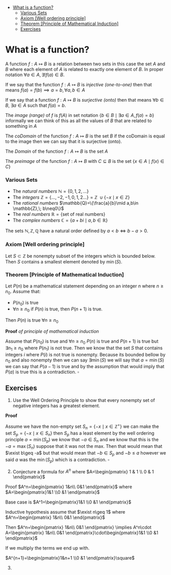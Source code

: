 

- [What is a function?](#what-is-a-function)
    - [Various Sets](#various-sets)
    - [Axiom \[Well ordering principle\]](#axiom-well-ordering-principle)
    - [Theorem \[Principle of Mathematical Induction\]](#theorem-principle-of-mathematical-induction)
  - [Exercises](#exercises)

# What is a function?

A function $f:A\mapsto B$ is a relation between two sets in this case the set  $A$ and $B$ where each element of $A$ is related to exactly one element of $B$.
In proper notation $\forall a\in A, \exists ! f(a)\in B$.

If we say that the function $f:A\mapsto B$ is _injective (one-to-one)_ then that means $f(a)=f(b)\implies a=b,\forall a,b\in A$

If we say that a function $f: A\mapsto B$ is _surjective (onto)_ then that means $\forall b\in B, \;\exists a \in A\text{ such that } f(a)=b$.

The _image (range)_ of $f$ is $f(A)$ in set notation $\{b\in B\mid \exists a \in A ,f(a)=b \}$ informally we can think of this as all the values of $B$ that are related to something in $A$

The _coDomain_ of the function $f:A\mapsto B$ is the set $B$ if the coDomain is equal to the image then we can say that it is surjective (onto).

The _Domain_ of the function $f: A\mapsto B$ is the set $A$

The _preimage_ of the function $f: A\mapsto B$ with $C\subseteq B$ is the set $\{x \in A\mid f(x)\in C\}$ 

### Various Sets

* The _natural numbers_ $\mathbb{N}=\{0,1,2,...\}$
* The _integers_ $\mathbb{Z}=\{...,-2,-1,0,1,2...\}= \mathbb{Z}\;\cup\{-x\mid x\in \mathbb{Z}\}$
* The _rational numbers_ $\mathbb{Q}=\{\frac{a}{b}\mid a,b\in \mathbb{Z},\; b\neq0\}$
* The _real numbers_ $\mathbb{R}=\{\text{set of real numbers}\}$
* The _complex numbers_ $\mathbb{C}=\{a+bi\mid a,b \in \mathbb{R}\}$

The sets $\mathbb{N},\mathbb{Z},\mathbb{Q}$ have a natural order defined by $a < b \iff b-a >0$.

### Axiom [Well ordering principle] 

Let $S \subset \mathbb{Z}$ be nonempty subset of the integers which is bounded below. Then $S$ contains a smallest element denoted by $\min(S)$.

### Theorem [Principle of Mathematical Induction]

Let $P(n)$ be a mathematical statement depending on an integer $n$ where $n\geq n_0$. Assume that:
* $P(n_0)$ is true
* $\forall n\geq n_0$ if $P(n)$ is true, then $P(n+1)$ is true.

Then $P(n)$ is true $\forall n\geq n_0$

**Proof** _of principle of mathematical induction_

Assume that $P(n_0)$ is true and $\forall n\geq n_0$ $P(n)$ is true and $P(n+1)$ is true but $\exists n_1\geq n_0$ where $P(n_1)$ is not true.
Then we know that the set $S$ that contains integers $i$ where $P(i)$ is not true is nonempty. Because its bounded bellow by $n_0$ and also nonempty then we can say $\exists \min(S)$ we will say that $a=\min(S)$ we can say that  $P(a-1)$ is true and by the assumption that would imply that $P(a)$ is true this is a contradiction. $\square$


## Exercises

1. Use the Well Ordering Principle to show that every nonempty set of negative integers has a greatest element.

**Proof**

Assume we have the non-empty set $S_n=\{-x\mid x\in \mathbb{Z}^+\}$ we can make the set $S_p=\{-x\mid x\in S_n \}$ then $S_p$ has a least element by the well ordering principle $a=\min(S_p)$ we know that $-a\in S_n$ and we know that this is the $-a=\max(S_n)$ suppose that it was not the max. Then that would mean that $\exist b\geq -a$ but that would mean that $-b \in S_p$ and $-b\leq a$ however we said $a$ was the $\min(S_p)$ which is a contradiction. $\square$ 

2. Conjecture a formula for $A^n$ where $A=\begin{pmatrix}
    1 & 1 \\ 
    0 & 1
\end{pmatrix}$

Proof $A^n=\begin{pmatrix}
    1&n\\
    0&1
\end{pmatrix}$ where $A=\begin{pmatrix}1&1 \\0 &1 \end{pmatrix}$

Base case is $A^1=\begin{pmatrix}1&1 \\0 &1 \end{pmatrix}$

Inductive hypothesis assume that $\exist n\geq 1$ where  $A^n=\begin{pmatrix}
    1&n\\
    0&1
\end{pmatrix}$

Then  $A^n=\begin{pmatrix}
    1&n\\
    0&1
\end{pmatrix} \implies A^n\cdot A=\begin{pmatrix}
    1&n\\
    0&1
\end{pmatrix}\cdot\begin{pmatrix}1&1 \\0 &1 \end{pmatrix}$ 

If we multiply the terms we end up with.

$A^{n+1}=\begin{pmatrix}1&n+1 \\0 &1 \end{pmatrix}\square$

3.